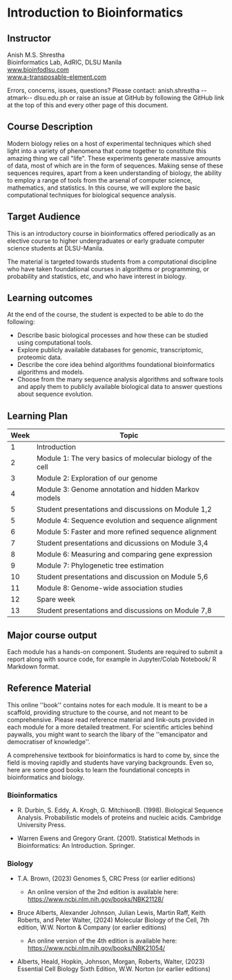 # Introduction to Bioinformatics 

## Instructor
Anish M.S. Shrestha \
Bioinformatics Lab, 
AdRIC, DLSU Manila \
www.bioinfodlsu.com \
www.a-transposable-element.com

Errors, concerns, issues, questions?
Please contact:
anish.shrestha --atmark-- dlsu.edu.ph
or raise an issue at GitHub by following the GitHub link at the top of this and every other page of this document.

## Course Description
Modern biology relies on a host of experimental techniques which shed light into a variety of phenomena that come together to constitute this amazing thing we call "life". 
These experiments generate massive amounts of data, most of which are in the form of sequences.
Making sense of these sequences requires, apart from a keen understanding of biology, the ability to employ a range of tools from the arsenal of computer science, mathematics, and statistics.
In this course, we will explore the basic computational techniques for biological sequence analysis.

## Target Audience
This is an introductory course in bioinformatics offered periodically as an elective course to higher undergraduates or early graduate computer science students at DLSU-Manila. 

The material is targeted towards students from a computational discipline who have taken foundational courses in algorithms or programming, or probability and statistics, etc, and who have interest in biology.



## Learning outcomes
At the end of the course, the student is expected to be able to do the following:

- Describe basic biological processes and how these can be studied using computational tools.
- Explore publicly available databases for genomic, transcriptomic, proteomic data.
- Describe the core idea behind algorithms foundational bioinformatics algorithms and models.
- Choose from the many sequence analysis algorithms and software tools and apply them to publicly available biological data to answer questions about sequence evolution.



## Learning Plan

| Week | Topic                                                  |  
| -----| ---------------------------------------------          | 
| 1    |  Introduction                                          | 
| 2    |  Module 1: The very basics of molecular biology of the cell     | 
| 3    |  Module 2: Exploration of our genome                   | 
| 4    |  Module 3: Genome annotation and hidden Markov models  | 
| 5    |  Student presentations and discussions on Module 1,2   | 
| 5    |  Module 4: Sequence evolution and sequence alignment   |
| 6    |  Module 5: Faster and more refined sequence alignment        |
| 7    |  Student presentations and dicussions on Module 3,4    |
| 8    |  Module 6: Measuring and comparing gene expression     |
| 9    |  Module 7: Phylogenetic tree estimation                |
| 10   |  Student presentations and discussion on Module 5,6    |
| 11   |  Module 8:  Genome-wide association studies            |
| 12   |  Spare week                                            |
| 13   |  Student presentations and discussions on Module 7,8   |                                        |

## Major course output

Each module has a hands-on component.
Students are required to submit a report along with source code, for example in Jupyter/Colab Notebook/ R Markdown format.


## Reference Material

This online ''book'' contains notes for each module. 
It is meant to be a scaffold, providing structure to the course, and not meant to be comprehensive.
Please read reference material and link-outs provided in each module for a more detailed treatment.
For scientific articles behind paywalls, you might want to search the libary of the ''emancipator and democratiser of knowledge''.

A comprehensive textbook for bioinformatics is hard to come by, since the field is moving rapidly and students have varying backgrounds. Even so, here are some good books to learn the foundational concepts in bioinformatics and biology.

### Bioinformatics
- R. Durbin, S. Eddy, A. Krogh, G. MitchisonB. (1998). Biological Sequence Analysis. Probabilistic models of proteins and nucleic acids. Cambridge University Press.

- Warren Ewens and Gregory Grant. (2001). Statistical Methods in Bioinformatics: An Introduction. Springer.

### Biology
- T.A. Brown, (2023) Genomes 5, CRC Press (or earlier editions)
    - An online version of the 2nd edition is available here: https://www.ncbi.nlm.nih.gov/books/NBK21128/

- Bruce Alberts, Alexander Johnson, Julian Lewis, Martin Raff, Keith Roberts, and Peter Walter, (2024) Molecular Biology of the Cell, 7th edition, W.W. Norton & Company (or earlier editions)
    - An online version of the 4th edition is available here: https://www.ncbi.nlm.nih.gov/books/NBK21054/

- Alberts, Heald, Hopkin, Johnson, Morgan, Roberts, Walter, (2023) Essential Cell Biology Sixth Edition, W.W. Norton (or earlier editions)


